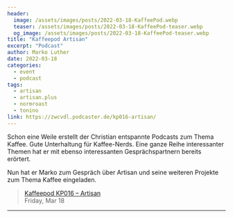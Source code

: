 ```yaml
---
header:
  image: /assets/images/posts/2022-03-18-KaffeePod.webp
  teaser: /assets/images/posts/2022-03-18-KaffeePod-teaser.webp
  og_image: /assets/images/posts/2022-03-18-KaffeePod-teaser.webp
title: "Kaffeepod Artisan"
excerpt: "Podcast"
author: Marko Luther
date: 2022-03-18
categories:
  - event
  - podcast
tags: 
  - artisan
  - artisan.plus
  - normroast
  - tonino
link: https://zwcvdl.podcaster.de/kp016-artisan/
---
```


Schon eine Weile erstellt der Christian entspannte Podcasts zum Thema Kaffee. Gute Unterhaltung für Kaffee-Nerds. Eine ganze Reihe interessanter Themen hat er mit ebenso interessanten Gesprächspartnern bereits erörtert.

Nun hat er Marko zum Gespräch über Artisan und seine weiteren Projekte zum Thema Kaffee eingeladen.


> <a href="https://zwcvdl.podcaster.de/kp016-artisan/" target="_blank">Kaffeepod KP016 – Artisan </a>    
Friday, Mar 18

---
